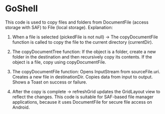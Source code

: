 # GoShell

This code is used to copy files and folders from DocumentFile (access storage with SAF) to File (local storage). Explanation: 

1. When a file is selected (pickedFile is not null) → The copyDocumentFile function is called to copy the file to the current directory (currentDir).
   
2. The copyDocumentTree function: If the object is a folder, create a new folder in the destination and then recursively copy its contents. If the object is a file, copy using copyDocumentFile.
      
3. The copyDocumentFile function: Opens InputStream from sourceFile.uri. Creates a new file in destinationDir. Copies data from input to output. Shows a Toast on success or failure.
   
4. After the copy is complete → refreshGrid updates the GridLayout view to reflect the changes. This code is suitable for SAF-based file manager applications, because it uses DocumentFile for secure file access on Android.
